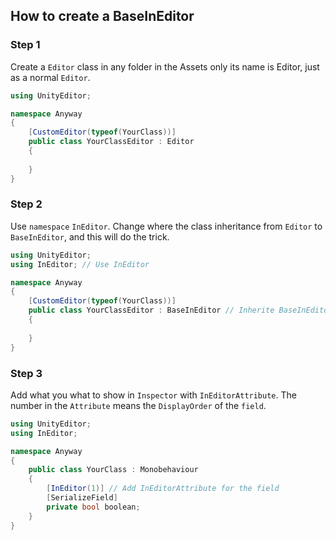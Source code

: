 ## How to create a BaseInEditor

### Step 1

Create a `Editor` class in any folder in the Assets only its name is Editor,
just as a normal `Editor`.

```C#
using UnityEditor;

namespace Anyway
{
    [CustomEditor(typeof(YourClass))]
    public class YourClassEditor : Editor
    {
    
    }
}
```

### Step 2

Use `namespace` `InEditor`.
Change where the class inheritance from `Editor` to `BaseInEditor`,
and this will do the trick.

```C#
using UnityEditor;
using InEditor; // Use InEditor

namespace Anyway
{
    [CustomEditor(typeof(YourClass))]
    public class YourClassEditor : BaseInEditor // Inherite BaseInEditor
    {
    
    }
}
```

### Step 3

Add what you what to show in `Inspector` with `InEditorAttribute`.
The number in the `Attribute` means the `DisplayOrder` of the `field`.

```C#
using UnityEditor;
using InEditor;

namespace Anyway
{
    public class YourClass : Monobehaviour
    {
        [InEditor(1)] // Add InEditorAttribute for the field
        [SerializeField]
        private bool boolean;
    }
}
```
